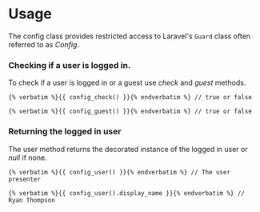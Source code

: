 # Usage

The config class provides restricted access to Laravel's `Guard` class often referred to as _Config_.

### Checking if a user is logged in.

To check if a user is logged in or a guest use _check_ and _guest_ methods.

    {% verbatim %}{{ config_check() }}{% endverbatim %} // true or false

    {% verbatim %}{{ config_guest() }}{% endverbatim %} // true or false

### Returning the logged in user

The user method returns the decorated instance of the logged in user or _null_ if none.

    {% verbatim %}{{ config_user() }}{% endverbatim %} // The user presenter

    {% verbatim %}{{ config_user().display_name }}{% endverbatim %} // Ryan Thompson
